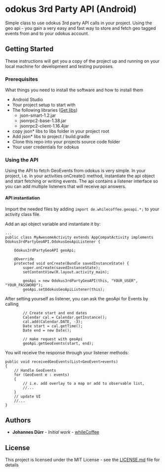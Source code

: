 # odokus 3rd Party API (Android)

Simple class to use odokus 3rd party API calls in your project. Using the geo api - you gain a very easy and fast way to store and fetch geo tagged events from and to your odokus account.

## Getting Started

These instructions will get you a copy of the project up and running on your local machine for development and testing purposes.

### Prerequisites

What things you need to install the software and how to install them

* Android Studio
* Your project setup to start with
* The following libraries ([Get libs](http://software.dzhuvinov.com/json-rpc-2.0-client.html))
	* json-smart-1.2.jar
	* jsonrpc2-base-1.38.jar
	* jsonrpc2-client-1.16.4jar 
* copy json* libs to libs folder in your project root
* Add json* libs to project / build.gradle 
* Clone this repo into your projects source code folder
* Your user credentials for odokus 


### Using the API

Using the API to fetch GeoEvents from odokus is very simple. In your project, i.e. in your activities onCreate() method, instantiate the api object and start fetching or writing events. The api contains a listener interface so you can add multiple listeners that will receive api answers.

#### API instantiation

Import the needed files by adding `import de.whilecoffee.geoapi.*;` to your activity class file.

Add an api object variable and instantiate it by:

```
... 
public class MyAwesomeActivity extends AppCompatActivity implements Odokus3rdPartyGeoAPI.OdokusGeoApiListener {

    Odokus3rdPartyGeoAPI geoApi;

    @Override
    protected void onCreate(Bundle savedInstanceState) {
        super.onCreate(savedInstanceState);
        setContentView(R.layout.activity_main);

        geoApi = new Odokus3rdPartyGeoAPI(this, "YOUR_USER", "YOUR_PASSWORD");
        geoApi.setOdokusGeoApiListener(this);

```
After setting yourself as listener, you can ask the geoApi for Events by calling

```
		// Create start and end dates
		Calendar cal = Calendar.getInstance();
        cal.add(Calendar.DATE, -3);
        Date start = cal.getTime();
        Date end = new Date();
        
        // make request with geoApi
        geoApi.getGeoEvents(start, end);
```
You will receive the response through your listener methods:

```
public void receivedGeoEvents(List<GeoEvent>events)
{
    // Handle GeoEvents
    for (GeoEvent e : events)
    {
        // i.e. add overlay to a map or add to observable list,
        //...
    }
    // update UI
    //...
}
```


## Authors

* **Johannes Dürr** - *Initial work* - [whileCoffee](https://whilecoffee.de)

## License

This project is licensed under the MIT License - see the [LICENSE.md](LICENSE.md) file for details